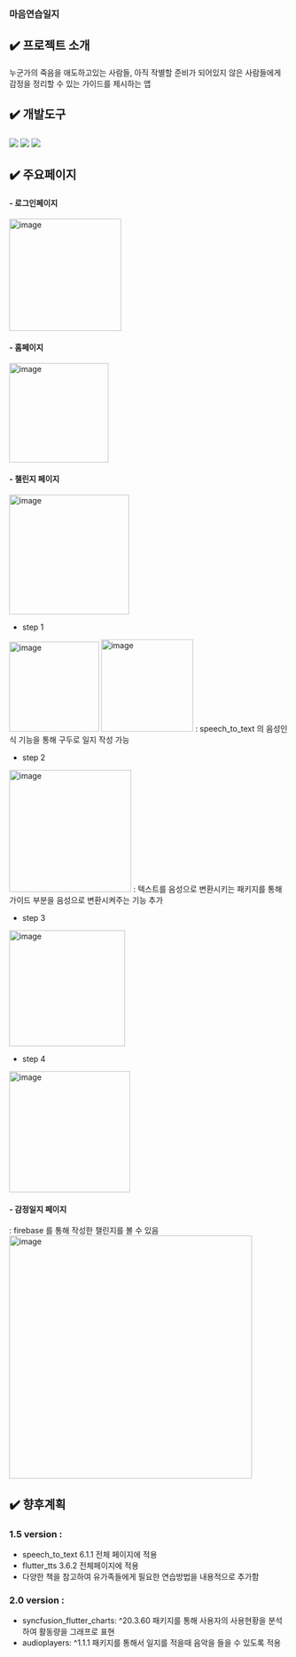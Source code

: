 ### 마음연습일지
## ✔️ 프로젝트 소개 
누군가의 죽음을 애도하고있는 사람들, 아직 작별할 준비가 되어있지 않은 사람들에게 감정을 정리할 수 있는 가이드를 제시하는 앱
## ✔️ 개발도구
### <img src="https://img.shields.io/badge/flutter-blue?style=flat&logo=flutter&logoColor=F7DF1E"/> <img src="https://img.shields.io/badge/dart-white?style=flat&logo=dart&logoColor=61DAFB"/> <img src="https://img.shields.io/badge/firebase-F8E0DC?style=flat&logo=firebase&logoColor=7952B3"/> 
## ✔️ 주요페이지
#### - 로그인페이지
<img width="202" alt="image" src="https://user-images.githubusercontent.com/86584041/211557401-48d7d995-8a0e-4286-af89-544f9e4f3788.png">

#### - 홈페이지
<img width="179" alt="image" src="https://user-images.githubusercontent.com/86584041/211557502-cd3e61af-06b8-4d19-ba92-cbe7424a55be.png">

#### - 챌린지 페이지
<img width="216" alt="image" src="https://user-images.githubusercontent.com/86584041/211557623-c750989f-1049-4fc2-86d6-dba378f3b6c5.png">

- step 1 
<img width="162" alt="image" src="https://user-images.githubusercontent.com/86584041/211557713-b70156c4-8d29-44f5-b727-fac8aeeef8e5.png">
<img width="166" alt="image" src="https://user-images.githubusercontent.com/86584041/211557763-3e4814fe-2e37-4fe1-821e-610d1d570e5e.png">
: speech_to_text 의 음성인식 기능을 통해 구두로 일지 작성 가능

- step 2
<img width="220" alt="image" src="https://user-images.githubusercontent.com/86584041/211558011-50b901fc-5446-48af-8a2c-d60006907f69.png">
: 텍스트를 음성으로 변환시키는 패키지를 통해 가이드 부분을 음성으로 변환시켜주는 기능 추가 

- step 3
<img width="209" alt="image" src="https://user-images.githubusercontent.com/86584041/211558231-cd29db3c-b8e6-498c-8fa4-801ec44f88b9.png">

- step 4 
<img width="218" alt="image" src="https://user-images.githubusercontent.com/86584041/211558280-39e1e1ae-fd76-4031-919e-35a4a0a11cd2.png">

#### - 감정일지 페이지 
: firebase 를 통해 작성한 챌린지를 볼 수 있음 
<img width="438" alt="image" src="https://user-images.githubusercontent.com/86584041/211558483-69faa3f6-0542-444d-a39e-4a97c7dd0f56.png">


## ✔️ 향후계획
### 1.5 version :
-  speech_to_text 6.1.1 전체 페이지에 적용
-  flutter_tts 3.6.2 전체페이지에 적용
-  다양한 책을 참고하여 유가족들에게 필요한 연습방법을 내용적으로 추가함
### 2.0 version :
-  syncfusion_flutter_charts: ^20.3.60 패키지를 통해 사용자의 사용현황을 분석하여 활동량을
그래프로 표현
-  audioplayers: ^1.1.1 패키지를 통해서 일지를 적을때 음악을 들을 수 있도록 적용
 

